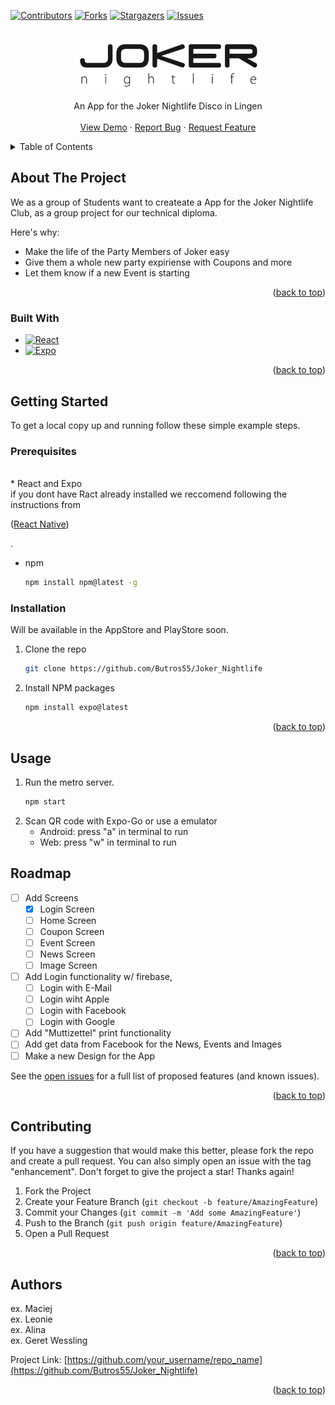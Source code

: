 <!-- Improved compatibility of back to top link: See: https://github.com/othneildrew/Best-README-Template/pull/73 -->
<a name="readme-top"></a>
<!--
*** Thanks for checking out the Best-README-Template. If you have a suggestion
*** that would make this better, please fork the repo and create a pull request
*** or simply open an issue with the tag "enhancement".
*** Don't forget to give the project a star!
*** Thanks again! Now go create something AMAZING! :D
-->



<!-- PROJECT SHIELDS -->
<!--
*** I'm using markdown "reference style" links for readability.
*** Reference links are enclosed in brackets [ ] instead of parentheses ( ).
*** See the bottom of this document for the declaration of the reference variables
*** for contributors-url, forks-url, etc. This is an optional, concise syntax you may use.
*** https://www.markdownguide.org/basic-syntax/#reference-style-links
-->
[![Contributors][contributors-shield]][contributors-url]
[![Forks][forks-shield]][forks-url]
[![Stargazers][stars-shield]][stars-url]
[![Issues][issues-shield]][issues-url]



<!-- PROJECT LOGO -->
<br />
<div align="center">
  <a href="https://github.com/Butros55/Joker_Nightlife">
    <img src="assets/pictures/logo.png" alt="Logo" width="300" height="80">
  </a>

  <p align="center">
    An App for the Joker Nightlife Disco in Lingen
    <br />
    <br />
    <a href="https://github.com/Butros55/Joker_Nightlife">View Demo</a>
    ·
    <a href="https://github.com/Butros55/Joker_Nightlife/issues">Report Bug</a>
    ·
    <a href="https://github.com/Butros55/Joker_Nightlife/issues">Request Feature</a>
  </p>
</div>



<!-- TABLE OF CONTENTS -->
<details>
  <summary>Table of Contents</summary>
  <ol>
    <li>
      <a href="#about-the-project">About The Project</a>
      <ul>
        <li><a href="#built-with">Built With</a></li>
      </ul>
    </li>
    <li>
      <a href="#getting-started">Getting Started</a>
      <ul>
        <li><a href="#prerequisites">Prerequisites</a></li>
        <li><a href="#installation">Installation</a></li>
      </ul>
    </li>
    <li><a href="#usage">Usage</a></li>
    <li><a href="#roadmap">Roadmap</a></li>
    <li><a href="#contributing">Contributing</a></li>
    <li><a href="#authors">Author</a></li>
    <li><a href="#acknowledgments">Acknowledgments</a></li>
  </ol>
</details>



<!-- ABOUT THE PROJECT -->
## About The Project

We as a group of Students want to createate a App for the Joker Nightlife Club, as a group project for our technical diploma.

Here's why:
* Make the life of the Party Members of Joker easy
* Give them a whole new party expiriense with Coupons and more
* Let them know if a new Event is starting

<p align="right">(<a href="#readme-top">back to top</a>)</p>



### Built With

* [![React][React.js]][React-url]
* [![Expo][Expo.dev]][Expo-url]

<p align="right">(<a href="#readme-top">back to top</a>)</p>



<!-- GETTING STARTED -->
## Getting Started

To get a local copy up and running follow these simple example steps.

### Prerequisites

<br>
* React and Expo
  <br>
  if you dont have Ract already installed we reccomend following the instructions from
  <p>(<a href="https://reactnative.dev/docs/environment-setup">React Native</a>)</p>.
  
* npm
  ```sh
  npm install npm@latest -g
  ```

### Installation

Will be available in the AppStore and PlayStore soon.

1. Clone the repo
   ```sh
   git clone https://github.com/Butros55/Joker_Nightlife
   ```
2. Install NPM packages
   ```sh
   npm install expo@latest
   ```

<p align="right">(<a href="#readme-top">back to top</a>)</p>



<!-- USAGE EXAMPLES -->
## Usage

1. Run the metro server.
   ```sh
   npm start
   ```
2. Scan QR code with Expo-Go or use a emulator
   * Android: press "a" in terminal to run
   * Web: press "w" in terminal to run

<!-- ROADMAP -->
## Roadmap

- [ ] Add Screens
    - [x] Login Screen
    - [ ] Home Screen
    - [ ] Coupon Screen
    - [ ] Event Screen
    - [ ] News Screen
    - [ ] Image Screen
- [ ] Add Login functionality w/ firebase,
    - [ ] Login with E-Mail
    - [ ] Login wiht Apple
    - [ ] Login with Facebook
    - [ ] Login with Google
- [ ] Add "Muttizettel" print functionality
- [ ] Add get data from Facebook for the News, Events and Images
- [ ] Make a new Design for the App

See the [open issues](https://github.com/othneildrew/Best-README-Template/issues) for a full list of proposed features (and known issues).

<p align="right">(<a href="#readme-top">back to top</a>)</p>



<!-- CONTRIBUTING -->
## Contributing

If you have a suggestion that would make this better, please fork the repo and create a pull request. You can also simply open an issue with the tag "enhancement".
Don't forget to give the project a star! Thanks again!

1. Fork the Project
2. Create your Feature Branch (`git checkout -b feature/AmazingFeature`)
3. Commit your Changes (`git commit -m 'Add some AmazingFeature'`)
4. Push to the Branch (`git push origin feature/AmazingFeature`)
5. Open a Pull Request

<p align="right">(<a href="#readme-top">back to top</a>)</p>


<!-- Authors -->
## Authors

ex. Maciej
<br>
ex. Leonie
<br>
ex. Alina
<br>
ex. Geret Wessling

Project Link: [https://github.com/your_username/repo_name](https://github.com/Butros55/Joker_Nightlife)

<p align="right">(<a href="#readme-top">back to top</a>)</p>


<!-- MARKDOWN LINKS & IMAGES -->
<!-- https://www.markdownguide.org/basic-syntax/#reference-style-links -->
[contributors-shield]: https://img.shields.io/github/contributors/Butros55/Joker_Nightlife.svg?style=for-the-badge
[contributors-url]: https://github.com/Butros55/Joker_Nightlife/graphs/contributors
[forks-shield]: https://img.shields.io/github/forks/Butros55/Joker_Nightlife.svg?style=for-the-badge
[forks-url]: https://github.com/Butros55/Joker_Nightlife/network/members
[stars-shield]: https://img.shields.io/github/stars/Butros55/Joker_Nightlife.svg?style=for-the-badge
[stars-url]: https://github.com/Butros55/Joker_Nightlife/stargazers
[issues-shield]: https://img.shields.io/github/issues/Butros55/Joker_Nightlife.svg?style=for-the-badge
[issues-url]: https://github.com/Butros55/Joker_Nightlife/issues
[product-screenshot]: images/screenshot.png
[React.js]: https://img.shields.io/badge/React-20232A?style=for-the-badge&logo=react&logoColor=61DAFB
[React-url]: https://reactjs.org/
[Expo.dev]: https://img.shields.io/badge/Build-000.svg?style=for-the-badge&logo=EXPO&labelColor=000&logoColor=FFF
[Expo-url]: https://expo.dev/
